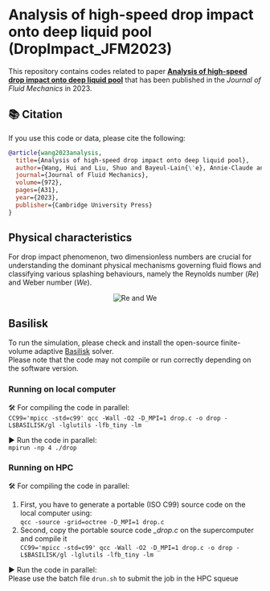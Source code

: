 # Analysis of high-speed drop impact onto deep liquid pool (DropImpact_JFM2023) 
This repository contains codes related to paper [**Analysis of high-speed drop impact onto deep liquid pool**](https://doi.org/10.1017/jfm.2023.701) that has been published in the _Journal of Fluid Mechanics_ in 2023.   
## 📚 Citation
If you use this code or data, please cite the following:  

```bibtex
@article{wang2023analysis,  
  title={Analysis of high-speed drop impact onto deep liquid pool},  
  author={Wang, Hui and Liu, Shuo and Bayeul-Lain{\'e}, Annie-Claude and Murphy, David and Katz, Joseph and Coutier-Delgosha, Olivier},  
  journal={Journal of Fluid Mechanics},  
  volume={972},  
  pages={A31},  
  year={2023},  
  publisher={Cambridge University Press}  
}
```

## Physical characteristics
For drop impact phenomenon, two dimensionless numbers are crucial for understanding the dominant physical mechanisms governing fluid flows and classifying various splashing behaviours, namely the Reynolds number (*Re*) and Weber number (*We*).

<!-- ![Reynolds](https://latex.codecogs.com/svg.image?&space;Re=\frac{\rho_ldU_0}{\mu_l},We=\frac{\rho_ldU_0^2}{\sigma}) -->

<p align="center">
  <img src="https://latex.codecogs.com/svg.image?&space;Re=\frac{\rho_ldU_0}{\mu_l},We=\frac{\rho_ldU_0^2}{\sigma}" alt="Re and We">
</p>


## Basilisk
To run the simulation, please check and install the open-source finite-volume adaptive [Basilisk](http://basilisk.fr/) solver.  
Please note that the code may not compile or run correctly depending on the software version.

### Running on local computer  

🛠️ For compiling the code in parallel:  
`CC99='mpicc -std=c99' qcc -Wall -O2 -D_MPI=1 drop.c -o drop -L$BASILISK/gl -lglutils -lfb_tiny -lm`  

▶️ Run the code in parallel:  
`mpirun -np 4 ./drop`

### Running on HPC

🛠️ For compiling the code in parallel:  
1. First, you have to generate a portable (ISO C99) source code on the local computer using:  
`qcc -source -grid=octree -D_MPI=1 drop.c`  
2. Second, copy the portable source code *_drop.c* on the supercomputer and compile it  
`CC99='mpicc -std=c99' qcc -Wall -O2 -D_MPI=1 drop.c -o drop -L$BASILISK/gl -lglutils -lfb_tiny -lm`  

▶️ Run the code in parallel:  
Please use the batch file `drun.sh` to submit the job in the HPC squeue
